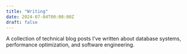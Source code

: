 ```yaml
---
title: "Writing"
date: 2024-07-04T00:00:00Z
draft: false
---
```


A collection of technical blog posts I've written about database systems, performance optimization, and software engineering.
